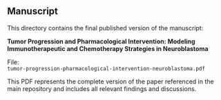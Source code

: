 ## Manuscript

This directory contains the final published version of the manuscript:

**Tumor Progression and Pharmacological Intervention: Modeling Immunotherapeutic and Chemotherapy Strategies in Neuroblastoma**

File:  
`tumor-progression-pharmacological-intervention-neuroblastoma.pdf`

This PDF represents the complete version of the paper referenced in the main repository and includes all relevant findings and discussions.